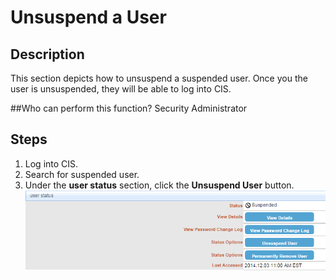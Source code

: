 # Unsuspend a User
## Description
This section depicts how to unsuspend a suspended user. Once you the user is unsuspended, they will be able to log into CIS.

##Who can perform this function?
Security Administrator

## Steps
1. Log into CIS.
2. Search for suspended user.
3. Under the **user status** section, click the **Unsuspend User** button.
![](uu-3.png)

